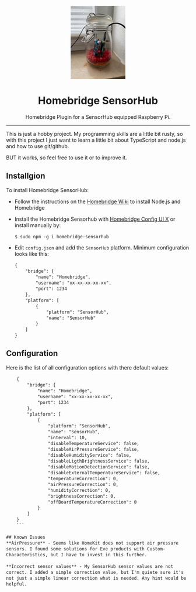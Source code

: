 
<p align="center">
  <img src="RaspberryJar.png" height="200px">  
</p>

<span align="center">

# Homebridge SensorHub
Homebridge Plugin for a SensorHub equipped Raspberry Pi.
<hr>
</span>

This is just a hobby project. My programming skills are a little bit rusty, so with this project I just want to learn a little bit about TypeScript and node.js and how to use git/github.

BUT it works, so feel free to use it or to improve it.

## Installgion
To install Homebridge SensorHub:
- Follow the instructions on the [Homebridge Wiki](https://github.com/homebridge/homebridge/wiki) to install Node.js and Homebridge
- Install the Homebridge Sensorhub with [Homebridge Config UI X](https://www.npmjs.com/package/homebridge-config-ui-x) or install manually by:
  ```
  $ sudo npm -g i homebridge-sensorhub
  ```

- Edit `config.json` and add the `SensorHub` platform. Minimum configuration looks like this:

    ```
    {
        "bridge": {
            "name": "Homebridge",
            "username": "xx-xx-xx-xx-xx",
            "port": 1234
        },
        "platform": [
            {
                "platform": "SensorHub",
                "name": "SensorHub"
            }
        ]
    }
    ```
## Configuration
Here is the list of all configuration options with there default values:
```
    {
        "bridge": {
            "name": "Homebridge",
            "username": "xx-xx-xx-xx-xx",
            "port": 1234
        },
        "platform": [
            {
                "platform": "SensorHub",
                "name": "SensorHub",
                "interval": 10,
                "disableTemperatureService": false,
                "disableAirPressureService": false,
                "disableHumidityService": false,
                "disableLigthBrightnessService": false,
                "disableMotionDetectionService": false,
                "disableExternalTemperatureService": false,
                "temperatureCorrection": 0,
                "airPressureCorrection": 0,
                "humidityCorrection": 0,
                "brightnessCorrection": 0,
                "offBoardTemperatureCorrection": 0
            }
        ]
    }
    ```

## Known Issues
**AirPressure** - Seems like HomeKit does not support air pressure sensors. I found some solutions for Eve products with Custom-Characteristics, but I have to invest in this further.

**Incorrect sensor values** - My SensorHub sensor values are not correct. I added a simple correction value, but I'm quiete sure it's not just a simple linear correction what is needed. Any hint would be helpful. 
